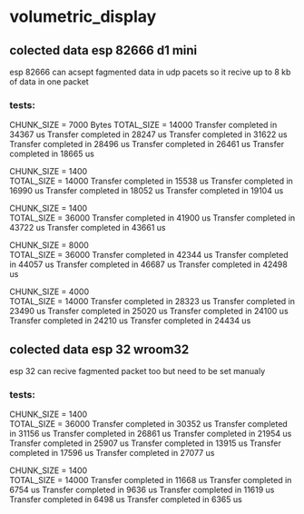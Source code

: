 # volumetric_display



## colected data esp 82666 d1 mini
esp 82666 can acsept fagmented data in udp pacets so it recive up to 8 kb of data in one packet 

### tests:
CHUNK_SIZE = 7000 Bytes 
TOTAL_SIZE = 14000
Transfer completed in 34367 us
Transfer completed in 28247 us
Transfer completed in 31622 us
Transfer completed in 28496 us
Transfer completed in 26461 us
Transfer completed in 18665 us


CHUNK_SIZE = 1400  
TOTAL_SIZE = 14000
Transfer completed in 15538 us
Transfer completed in 16990 us
Transfer completed in 18052 us
Transfer completed in 19104 us


CHUNK_SIZE = 1400  
TOTAL_SIZE = 36000
Transfer completed in 41900 us
Transfer completed in 43722 us
Transfer completed in 43661 us


CHUNK_SIZE = 8000  
TOTAL_SIZE = 36000
Transfer completed in 42344 us
Transfer completed in 44057 us
Transfer completed in 46687 us
Transfer completed in 42498 us


CHUNK_SIZE = 4000  
TOTAL_SIZE = 14000
Transfer completed in 28323 us
Transfer completed in 23490 us
Transfer completed in 25020 us
Transfer completed in 24100 us
Transfer completed in 24210 us
Transfer completed in 24434 us


## colected data esp 32 wroom32
esp 32 can recive fagmented packet too but need to be set manualy 

### tests:

CHUNK_SIZE = 1400  
TOTAL_SIZE = 36000
Transfer completed in 30352 us
Transfer completed in 31156 us
Transfer completed in 26861 us
Transfer completed in 21954 us
Transfer completed in 25907 us
Transfer completed in 13915 us
Transfer completed in 17596 us
Transfer completed in 27077 us


CHUNK_SIZE = 1400  
TOTAL_SIZE = 14000
Transfer completed in 11668 us
Transfer completed in 6754 us
Transfer completed in 9636 us
Transfer completed in 11619 us
Transfer completed in 6498 us
Transfer completed in 6365 us
